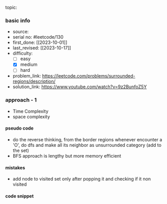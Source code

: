 topic:

### basic info
- source: 
- serial no: #leetcode/130 
- first_done: [[2023-10-01]]
- last_revised: [[2023-10-17]]
- difficulty:
	- [ ] easy
	- [x] medium
	- [ ] hard
- problem_link: https://leetcode.com/problems/surrounded-regions/description/
- solution_link: https://www.youtube.com/watch?v=9z2BunfoZ5Y

### approach - 1
- Time Complexity
- space complexity

#### pseudo code
- do the reverse thinking, from the border regions whenever encounter a 'O', do dfs and make all its neighbor as unsurrounded category (add to the set)
- BFS approach is lengthy but more memory efficient
#### mistakes
- add node to visited set only after popping it and checking if it non visited
#### code snippet
```python

```